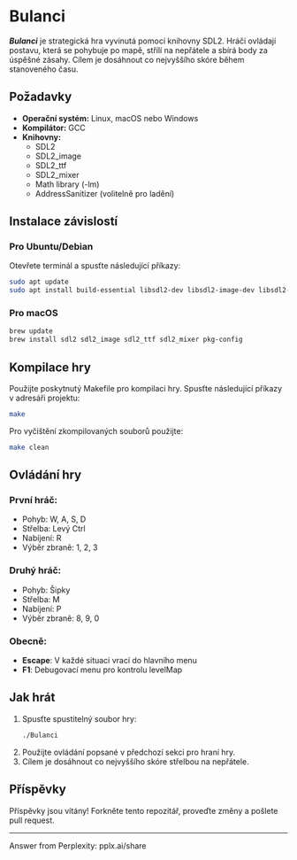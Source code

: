 # Bulanci

***Bulanci*** je strategická hra vyvinutá pomocí knihovny SDL2. Hráči ovládají postavu, která se pohybuje po mapě, střílí na nepřátele a sbírá body za úspěšné zásahy. Cílem je dosáhnout co nejvyššího skóre během stanoveného času.

## Požadavky

- **Operační systém:** Linux, macOS nebo Windows
- **Kompilátor:** GCC
- **Knihovny:**
  - SDL2
  - SDL2_image
  - SDL2_ttf
  - SDL2_mixer
  - Math library (-lm)
  - AddressSanitizer (volitelně pro ladění)

## Instalace závislostí

### Pro Ubuntu/Debian

Otevřete terminál a spusťte následující příkazy:

```bash
sudo apt update
sudo apt install build-essential libsdl2-dev libsdl2-image-dev libsdl2-ttf-dev libsdl2-mixer-dev pkg-config
```

### Pro macOS

```bash
brew update
brew install sdl2 sdl2_image sdl2_ttf sdl2_mixer pkg-config
```

## Kompilace hry

Použijte poskytnutý Makefile pro kompilaci hry. Spusťte následující příkazy v adresáři projektu:

```bash
make
```

Pro vyčištění zkompilovaných souborů použijte:

```bash
make clean
```

## Ovládání hry

### První hráč:

- Pohyb: W, A, S, D
- Střelba: Levý Ctrl
- Nabíjení: R
- Výběr zbraně: 1, 2, 3

### Druhý hráč:

- Pohyb: Šipky
- Střelba: M
- Nabíjení: P
- Výběr zbraně: 8, 9, 0

### Obecně:

- **Escape**: V každé situaci vrací do hlavního menu
- **F1**: Debugovací menu pro kontrolu levelMap

## Jak hrát

1. Spusťte spustitelný soubor hry:
   ```bash
   ./Bulanci
   ```
2. Použijte ovládání popsané v předchozí sekci pro hraní hry.
3. Cílem je dosáhnout co nejvyššího skóre střelbou na nepřátele.

## Příspěvky

Příspěvky jsou vítány! Forkněte tento repozitář, proveďte změny a pošlete pull request.

---
Answer from Perplexity: pplx.ai/share
